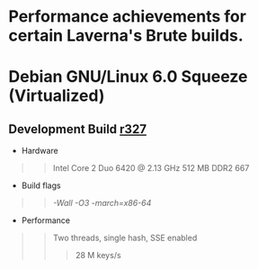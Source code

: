 # Performance achievements for certain Laverna's Brute builds.

# Debian GNU/Linux 6.0 Squeeze (Virtualized) #

## Development Build [r327](https://code.google.com/p/lavernasbrute/source/detail?r=327) ##

  * Hardware
> > Intel Core 2 Duo 6420 @ 2.13 GHz
> > 512 MB DDR2 667

  * Build flags
> > _-Wall -O3 -march=x86-64_

  * Performance
> > Two threads, single hash, SSE enabled
> > > 28 M keys/s